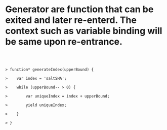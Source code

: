 # Generator are function that can be exited and later re-enterd. The context such as variable binding will be same upon re-entrance.

<br>
<code><br>
> function* generateIndex(upperBound) {<br>
>    var index = 'saltSHA';<br>
>    while (upperBound-- > 0) {<br>
>        var uniqueIndex = index + upperBound;<br>
>        yield uniqueIndex;<br>
>    }<br>
> }<br>
</code>
